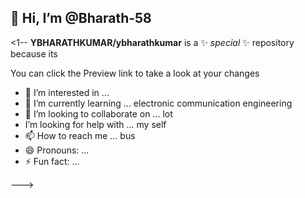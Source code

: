 ## 👋 Hi, I’m @Bharath-58


<1--
**YBHARATHKUMAR/ybharathkumar** is a ✨ _special_ ✨ repository because its 

You can click the Preview link to take a look at your changes

- 👀 I’m interested in ...
- 🌱 I’m currently learning ... electronic communication engineering 
- 💞️ I’m looking to collaborate on ... lot
- I’m looking for help with ... my self 
- 📫 How to reach me ... bus 
- 😄 Pronouns: ... 
- ⚡ Fun fact: ...

--->
